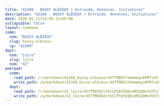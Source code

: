 ```yaml
---
title: "42260 - BUSSY ALBIEUX | Entraide, Annonces, Initiatives"
description: "42260 - BUSSY ALBIEUX | Entraide, Annonces, Initiatives"
date: 2020-01-11T14:09:21+09:00
collapsible: false
layout: commune
comm:
  nom: "BUSSY ALBIEUX"
  slug: bussy-albieux
  cp: "42260"
dept:
  nom: "Loire"
  slug: loire
  num: "42"
peerpad:
  comm:
    read_path: /r/markdown/42260_bussy-albieux/4XTTMDESYSmmmeynbPRfi4F2CiGCYLYL7UWcSt6hfn2X2iKAA
    write_path: /w/markdown/42260_bussy-albieux/4XTTMDESYSmmmeynbPRfi4F2CiGCYLYL7UWcSt6hfn2X2iKAA-K3TgU92EX4YPbKjAPTjkB5GJ9eFBK3F951yLEYUsMofXAu4S5RbsYTBoCwaJMfij96qt8rebfZouGWMo5WFvwGR7eAQKk5G1iZjQwB42zRYYSsVBuJJnRrcBFMizLhyTVHWxrUGi
  dept:
    read_path: /r/markdown/42_loire/4XTTM8SNJiYkCLPtBfEQExdM2GQMoYUSTuTytLrQfQVaaYJeW
    write_path: /w/markdown/42_loire/4XTTM8SNJiYkCLPtBfEQExdM2GQMoYUSTuTytLrQfQVaaYJeW-K3TgUi5YJecchkttgL3M6Pu99u8hH2akRrHDb4XXZXATCvGiyzrNbe23fQbzNYiKWDR2re6vQN4Gxv5BQ2dayjGg1AqxtpHRtgi6cm74UeqjVtXM2ZJFa6mvBKTRc4s3X6tJYycN
---
```


